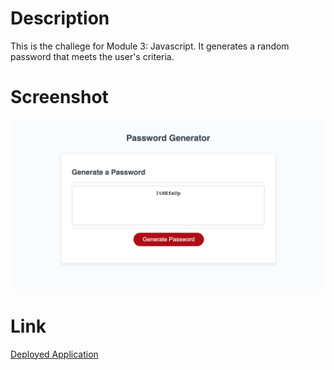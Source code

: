 <h1>Description</h1>
This is the challege for Module 3: Javascript. It generates a random password that meets the user's criteria.

<h1>Screenshot</h1>
<img src="/screenshot.png">

<h1>Link</h1>
<a href="https://jrdnwlkr.github.io/boston-clam-chowder/">Deployed Application</a>
